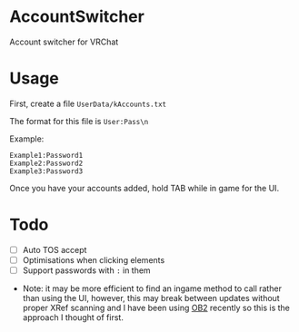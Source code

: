 # AccountSwitcher
Account switcher for VRChat

# Usage

First, create a file `UserData/kAccounts.txt`

The format for this file is `User:Pass\n`

Example:

```
Example1:Password1
Example2:Password2
Example3:Password3
```

Once you have your accounts added, hold TAB while in game for the UI.

# Todo

- [ ] Auto TOS accept
- [ ] Optimisations when clicking elements
- [ ] Support passwords with `:` in them

- Note: it may be more efficient to find an ingame method to call rather than using the UI, however, this may break between updates without proper XRef scanning and I have been using [OB2](https://openbullet.dev/) recently so this is the approach I thought of first. 
